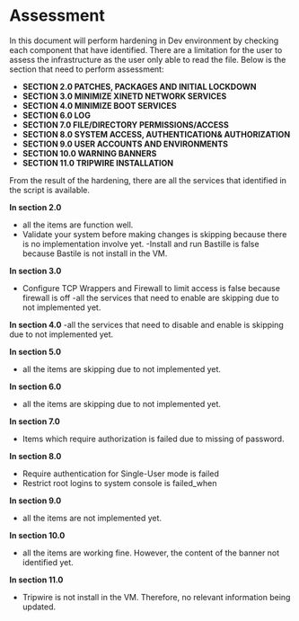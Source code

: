

# **Assessment**
In this document will perform hardening in Dev environment by checking each component that have identified.
There are a limitation for the user to assess the infrastructure as the user only able to read the file.
Below is the section that need to perform assessment:

- **SECTION 2.0 PATCHES, PACKAGES AND INITIAL LOCKDOWN**
- **SECTION 3.0 MINIMIZE XINETD NETWORK SERVICES**
- **SECTION 4.0 MINIMIZE BOOT SERVICES**
- **SECTION 6.0 LOG**
- **SECTION 7.0 FILE/DIRECTORY PERMISSIONS/ACCESS**
- **SECTION 8.0 SYSTEM ACCESS, AUTHENTICATION& AUTHORIZATION**
- **SECTION 9.0 USER ACCOUNTS AND ENVIRONMENTS**
- **SECTION 10.0 WARNING BANNERS**
- **SECTION 11.0 TRIPWIRE INSTALLATION**

From the result of the hardening, there are all the services that identified in the script is available.

**In section 2.0**
- all the items are function well.
- Validate your system before making changes is skipping because there is no implementation involve yet.
-Install and run Bastille is false because Bastile is not install in the VM.

**In section 3.0**
- Configure TCP Wrappers and Firewall to limit access is false because firewall is off
-all the services that need to enable are skipping due to not implemented yet.

**In section 4.0**
-all the services that need to disable and enable is skipping due to not implemented yet.

**In section 5.0**
- all the items are skipping due to not implemented yet.

**In section 6.0**
- all the items are skipping due to not implemented yet.

**In section 7.0**
- Items which require authorization is failed due to missing of password.

**In section 8.0**
- Require authentication for Single-User mode is failed
- Restrict root logins to system console is failed_when

**In section 9.0**
- all the items are not implemented yet.

**In section 10.0**
- all the items are working fine. However, the content of the banner not identified yet.

**In section 11.0**
- Tripwire is not install in the VM. Therefore, no relevant information being updated.
